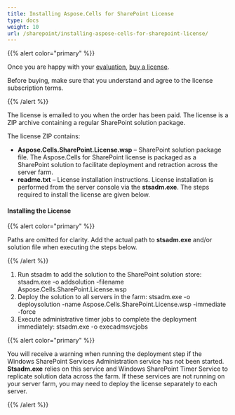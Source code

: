 ```yaml
---
title: Installing Aspose.Cells for SharePoint License
type: docs
weight: 10
url: /sharepoint/installing-aspose-cells-for-sharepoint-license/
---
```


{{% alert color="primary" %}}

Once you are happy with your [evaluation](/cells/sharepoint/evaluate-aspose-cells/), [buy a license](https://purchase.aspose.com/buy).

Before buying, make sure that you understand and agree to the license subscription terms.

{{% /alert %}}

The license is emailed to you when the order has been paid. The license is a ZIP archive containing a regular SharePoint solution package.

The license ZIP contains:

- **Aspose.Cells.SharePoint.License.wsp** – SharePoint solution package file. The Aspose.Cells for SharePoint license is packaged as a SharePoint solution to facilitate deployment and retraction across the server farm.
- **readme.txt** – License installation instructions. License installation is performed from the server console via the **stsadm.exe**. The steps required to install the license are given below.

#### **Installing the License**

{{% alert color="primary" %}}

Paths are omitted for clarity. Add the actual path to **stsadm.exe** and/or solution file when executing the steps below.

{{% /alert %}}

1. Run stsadm to add the solution to the SharePoint solution store:
   stsadm.exe -o addsolution -filename Aspose.Cells.SharePoint.License.wsp
1. Deploy the solution to all servers in the farm:
   stsadm.exe -o deploysolution -name Aspose.Cells.SharePoint.License.wsp -immediate -force
1. Execute administrative timer jobs to complete the deployment immediately:
   stsadm.exe -o execadmsvcjobs

{{% alert color="primary" %}}

You will receive a warning when running the deployment step if the Windows SharePoint Services Administration service has not been started. **Stsadm.exe** relies on this service and Windows SharePoint Timer Service to replicate solution data across the farm. If these services are not running on your server farm, you may need to deploy the license separately to each server.

{{% /alert %}}

